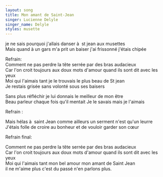```yaml
---
layout: song
title: Mon amant de Saint-Jean
singer: Lucienne Delyle
singer_name: Delyle
styles: musette
---
```

je ne sais pourquoi j'allais danser à  st jean aux musettes  
Mais quand à un gars m'a prit un baiser j'ai frissonné j'étais chipée  
  
Refrain:  
Comment ne pas perdre la tête serrée par des bras audacieux  
Car l'on croit toujours aux doux mots d'amour quand ils sont dit avec les yeux  
Moi qui l'aimais tant je le trouvais le plus beau de St jean  
Je restais grisée sans volonté sous ses baisers  
  
Sans plus réfléchir je lui donnais le meilleur de mon être  
Beau parleur chaque fois qu'il mentait Je le savais mais je l'aimais  
  
Refrain :  
  
Mais hélas à  saint Jean comme ailleurs un serment n'est qu'un leurre  
J'étais folle de croire au bonheur et de vouloir garder son cœur  
  
Refrain final:  
  
Comment ne pas perdre la tête serrée par des bras audacieux  
Car l'on croit toujours aux doux mots d'amour quand ils sont dit avec les yeux  
Moi qui l'aimais tant mon bel amour mon amant de Saint Jean  
il ne m'aime plus c'est du passé n'en parlons plus.  
